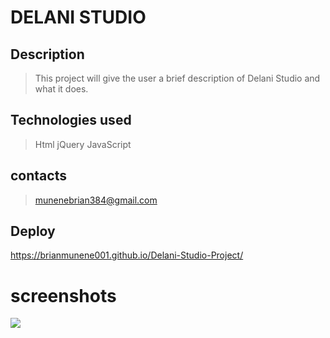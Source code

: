 # DELANI STUDIO

## Description
> This project will give the user a brief description of Delani Studio and what it does.

## Technologies used
>Html
>jQuery
>JavaScript

## contacts
> munenebrian384@gmail.com

## Deploy
https://brianmunene001.github.io/Delani-Studio-Project/

# screenshots
<img src="Screenshot from 2019-11-03 17-59-22">
